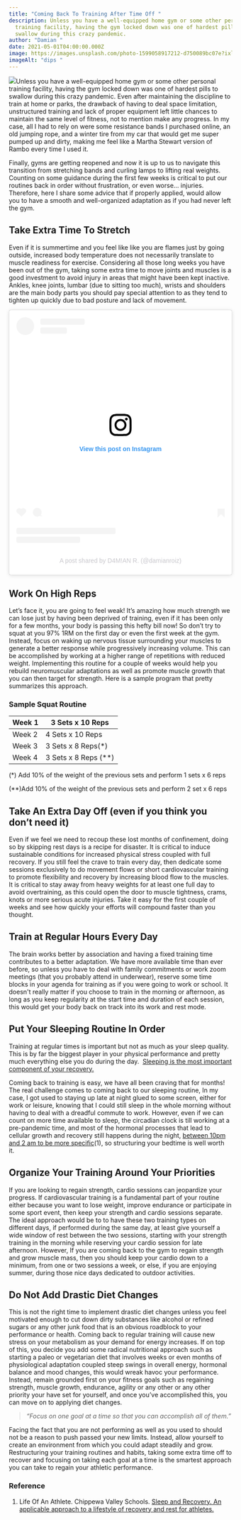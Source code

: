 ```yaml
---
title: "Coming Back To Training After Time Off "
description: Unless you have a well-equipped home gym or some other personal
  training facility, having the gym locked down was one of hardest pills to
  swallow during this crazy pandemic.
author: "Damian "
date: 2021-05-01T04:00:00.000Z
image: https://images.unsplash.com/photo-1599058917212-d750089bc07e?ixlib=rb-1.2.1&ixid=MnwxMjA3fDB8MHxwaG90by1wYWdlfHx8fGVufDB8fHx8&auto=format&fit=crop&w=1169&q=80
imageAlt: "dips "
---
```

![](https://damianroiz.com/wp-content/uploads/2020/07/cover-photo.png)Unless you have a well-equipped home gym or some other personal training facility, having the gym locked down was one of hardest pills to swallow during this crazy pandemic. Even after maintaining the discipline to train at home or parks, the drawback of having to deal space limitation, unstructured training and lack of proper equipment left little chances to maintain the same level of fitness, not to mention make any progress. In my case, all I had to rely on were some resistance bands I purchased online, an old jumping rope, and a winter tire from my car that would get me super pumped up and dirty, making me feel like a Martha Stewart version of Rambo every time I used it. 

Finally, gyms are getting reopened and now it is up to us to navigate this transition from stretching bands and curling lamps to lifting real weights. Counting on some guidance during the first few weeks is critical to put our routines back in order without frustration, or even worse… injuries. Therefore, here I share some advice that if properly applied, would allow you to have a smooth and well-organized adaptation as if you had never left the gym.

## Take Extra Time To Stretch

Even if it is summertime and you feel like like you are flames just by going outside, increased body temperature does not necessarily translate to muscle readiness for exercise. Considering all those long weeks you have been out of the gym, taking some extra time to move joints and muscles is a good investment to avoid injury in areas that might have been kept inactive. Ankles, knee joints, lumbar (due to sitting too much), wrists and shoulders are the main body parts you should pay special attention to as they tend to tighten up quickly due to bad posture and lack of movement.

<blockquote class="instagram-media" data-instgrm-captioned data-instgrm-permalink="https://www.instagram.com/p/CCRJUTypAIs/?utm_source=ig_embed&amp;utm_campaign=loading" data-instgrm-version="14" style=" background:#FFF; border:0; border-radius:3px; box-shadow:0 0 1px 0 rgba(0,0,0,0.5),0 1px 10px 0 rgba(0,0,0,0.15); margin: 1px; max-width:540px; min-width:326px; padding:0; width:99.375%; width:-webkit-calc(100% - 2px); width:calc(100% - 2px);"><div style="padding:16px;"> <a href="https://www.instagram.com/p/CCRJUTypAIs/?utm_source=ig_embed&amp;utm_campaign=loading" style=" background:#FFFFFF; line-height:0; padding:0 0; text-align:center; text-decoration:none; width:100%;" target="_blank"> <div style=" display: flex; flex-direction: row; align-items: center;"> <div style="background-color: #F4F4F4; border-radius: 50%; flex-grow: 0; height: 40px; margin-right: 14px; width: 40px;"></div> <div style="display: flex; flex-direction: column; flex-grow: 1; justify-content: center;"> <div style=" background-color: #F4F4F4; border-radius: 4px; flex-grow: 0; height: 14px; margin-bottom: 6px; width: 100px;"></div> <div style=" background-color: #F4F4F4; border-radius: 4px; flex-grow: 0; height: 14px; width: 60px;"></div></div></div><div style="padding: 19% 0;"></div> <div style="display:block; height:50px; margin:0 auto 12px; width:50px;"><svg width="50px" height="50px" viewBox="0 0 60 60" version="1.1" xmlns="https://www.w3.org/2000/svg" xmlns:xlink="https://www.w3.org/1999/xlink"><g stroke="none" stroke-width="1" fill="none" fill-rule="evenodd"><g transform="translate(-511.000000, -20.000000)" fill="#000000"><g><path d="M556.869,30.41 C554.814,30.41 553.148,32.076 553.148,34.131 C553.148,36.186 554.814,37.852 556.869,37.852 C558.924,37.852 560.59,36.186 560.59,34.131 C560.59,32.076 558.924,30.41 556.869,30.41 M541,60.657 C535.114,60.657 530.342,55.887 530.342,50 C530.342,44.114 535.114,39.342 541,39.342 C546.887,39.342 551.658,44.114 551.658,50 C551.658,55.887 546.887,60.657 541,60.657 M541,33.886 C532.1,33.886 524.886,41.1 524.886,50 C524.886,58.899 532.1,66.113 541,66.113 C549.9,66.113 557.115,58.899 557.115,50 C557.115,41.1 549.9,33.886 541,33.886 M565.378,62.101 C565.244,65.022 564.756,66.606 564.346,67.663 C563.803,69.06 563.154,70.057 562.106,71.106 C561.058,72.155 560.06,72.803 558.662,73.347 C557.607,73.757 556.021,74.244 553.102,74.378 C549.944,74.521 548.997,74.552 541,74.552 C533.003,74.552 532.056,74.521 528.898,74.378 C525.979,74.244 524.393,73.757 523.338,73.347 C521.94,72.803 520.942,72.155 519.894,71.106 C518.846,70.057 518.197,69.06 517.654,67.663 C517.244,66.606 516.755,65.022 516.623,62.101 C516.479,58.943 516.448,57.996 516.448,50 C516.448,42.003 516.479,41.056 516.623,37.899 C516.755,34.978 517.244,33.391 517.654,32.338 C518.197,30.938 518.846,29.942 519.894,28.894 C520.942,27.846 521.94,27.196 523.338,26.654 C524.393,26.244 525.979,25.756 528.898,25.623 C532.057,25.479 533.004,25.448 541,25.448 C548.997,25.448 549.943,25.479 553.102,25.623 C556.021,25.756 557.607,26.244 558.662,26.654 C560.06,27.196 561.058,27.846 562.106,28.894 C563.154,29.942 563.803,30.938 564.346,32.338 C564.756,33.391 565.244,34.978 565.378,37.899 C565.522,41.056 565.552,42.003 565.552,50 C565.552,57.996 565.522,58.943 565.378,62.101 M570.82,37.631 C570.674,34.438 570.167,32.258 569.425,30.349 C568.659,28.377 567.633,26.702 565.965,25.035 C564.297,23.368 562.623,22.342 560.652,21.575 C558.743,20.834 556.562,20.326 553.369,20.18 C550.169,20.033 549.148,20 541,20 C532.853,20 531.831,20.033 528.631,20.18 C525.438,20.326 523.257,20.834 521.349,21.575 C519.376,22.342 517.703,23.368 516.035,25.035 C514.368,26.702 513.342,28.377 512.574,30.349 C511.834,32.258 511.326,34.438 511.181,37.631 C511.035,40.831 511,41.851 511,50 C511,58.147 511.035,59.17 511.181,62.369 C511.326,65.562 511.834,67.743 512.574,69.651 C513.342,71.625 514.368,73.296 516.035,74.965 C517.703,76.634 519.376,77.658 521.349,78.425 C523.257,79.167 525.438,79.673 528.631,79.82 C531.831,79.965 532.853,80.001 541,80.001 C549.148,80.001 550.169,79.965 553.369,79.82 C556.562,79.673 558.743,79.167 560.652,78.425 C562.623,77.658 564.297,76.634 565.965,74.965 C567.633,73.296 568.659,71.625 569.425,69.651 C570.167,67.743 570.674,65.562 570.82,62.369 C570.966,59.17 571,58.147 571,50 C571,41.851 570.966,40.831 570.82,37.631"></path></g></g></g></svg></div><div style="padding-top: 8px;"> <div style=" color:#3897f0; font-family:Arial,sans-serif; font-size:14px; font-style:normal; font-weight:550; line-height:18px;">View this post on Instagram</div></div><div style="padding: 12.5% 0;"></div> <div style="display: flex; flex-direction: row; margin-bottom: 14px; align-items: center;"><div> <div style="background-color: #F4F4F4; border-radius: 50%; height: 12.5px; width: 12.5px; transform: translateX(0px) translateY(7px);"></div> <div style="background-color: #F4F4F4; height: 12.5px; transform: rotate(-45deg) translateX(3px) translateY(1px); width: 12.5px; flex-grow: 0; margin-right: 14px; margin-left: 2px;"></div> <div style="background-color: #F4F4F4; border-radius: 50%; height: 12.5px; width: 12.5px; transform: translateX(9px) translateY(-18px);"></div></div><div style="margin-left: 8px;"> <div style=" background-color: #F4F4F4; border-radius: 50%; flex-grow: 0; height: 20px; width: 20px;"></div> <div style=" width: 0; height: 0; border-top: 2px solid transparent; border-left: 6px solid #f4f4f4; border-bottom: 2px solid transparent; transform: translateX(16px) translateY(-4px) rotate(30deg)"></div></div><div style="margin-left: auto;"> <div style=" width: 0px; border-top: 8px solid #F4F4F4; border-right: 8px solid transparent; transform: translateY(16px);"></div> <div style=" background-color: #F4F4F4; flex-grow: 0; height: 12px; width: 16px; transform: translateY(-4px);"></div> <div style=" width: 0; height: 0; border-top: 8px solid #F4F4F4; border-left: 8px solid transparent; transform: translateY(-4px) translateX(8px);"></div></div></div> <div style="display: flex; flex-direction: column; flex-grow: 1; justify-content: center; margin-bottom: 24px;"> <div style=" background-color: #F4F4F4; border-radius: 4px; flex-grow: 0; height: 14px; margin-bottom: 6px; width: 224px;"></div> <div style=" background-color: #F4F4F4; border-radius: 4px; flex-grow: 0; height: 14px; width: 144px;"></div></div></a><p style=" color:#c9c8cd; font-family:Arial,sans-serif; font-size:14px; line-height:17px; margin-bottom:0; margin-top:8px; overflow:hidden; padding:8px 0 7px; text-align:center; text-overflow:ellipsis; white-space:nowrap;"><a href="https://www.instagram.com/p/CCRJUTypAIs/?utm_source=ig_embed&amp;utm_campaign=loading" style=" color:#c9c8cd; font-family:Arial,sans-serif; font-size:14px; font-style:normal; font-weight:normal; line-height:17px; text-decoration:none;" target="_blank">A post shared by D4M!AN R. (@damianroiz)</a></p></div></blockquote> <script async src="//www.instagram.com/embed.js"></script>

## Work On High Reps

Let’s face it, you are going to feel weak! It’s amazing how much strength we can lose just by having been deprived of training, even if it has been only for a few months, your body is passing this hefty bill now! So don’t try to squat at you 97% 1RM on the first day or even the first week at the gym. Instead, focus on waking up nervous tissue surrounding your muscles to generate a better response while progressively increasing volume. This can be accomplished by working at a higher range of repetitions with reduced weight. Implementing this routine for a couple of weeks would help you rebuild neuromuscular adaptations as well as promote muscle growth that you can then target for strength. Here is a sample program that pretty summarizes this approach.

### Sample Squat Routine

| Week 1 | 3 Sets x 10 Reps       |
| ------ | ---------------------- |
| Week 2 | 4 Sets x 10 Reps       |
| Week 3 | 3 Sets x 8 Reps(*)     |
| Week 4 | 3 Sets x 8 Reps (\*\*) |



(*) Add 10% of the weight of the previous sets and perform 1 sets x 6 reps

(\*\*)Add 10% of the weight of the previous sets and perform 2 set x 6 reps

## Take An Extra Day Off (even if you think you don’t need it)

Even if we feel we need to recoup these lost months of confinement, doing so by skipping rest days is a recipe for disaster. It is critical to induce sustainable conditions for increased physical stress coupled with full recovery. If you still feel the crave to train every day, then dedicate some sessions exclusively to do movement flows or short cardiovascular training to promote flexibility and recovery by increasing blood flow to the muscles. It is critical to stay away from heavy weights for at least one full day to avoid overtraining, as this could open the door to muscle tightness, crams, knots or more serious acute injuries. Take it easy for the first couple of weeks and see how quickly your efforts will compound faster than you thought.

## Train at Regular Hours Every Day

The brain works better by association and having a fixed training time contributes to a better adaptation. We have more available time than ever before, so unless you have to deal with family commitments or work zoom meetings (that you probably attend in underwear), reserve some time blocks in your agenda for training as if you were going to work or school. It doesn't really matter if you choose to train in the morning or afternoon, as long as you keep regularity at the start time and duration of each session, this would get your body back on track into its work and rest mode.

## Put Your Sleeping Routine In Order

Training at regular times is important but not as much as your sleep quality. This is by far the biggest player in your physical performance and pretty much everything else you do during the day.  [Sleeping is the most important component of your recovery.](https://damianroiz.com/get-sleep-optimized/)

Coming back to training is easy, we have all been craving that for months! The real challenge comes to coming back to our sleeping routine, In my case, I got used to staying up late at night glued to some screen, either for work or leisure, knowing that I could still sleep in the whole morning without having to deal with a dreadful commute to work. However, even if we can count on more time available to sleep, the circadian clock is till working at a pre-pandemic time, and most of the hormonal processes that lead to cellular growth and recovery still happens during the night, [between 10pm and 2 am to be more specific](https://www.piercepublic.org/vimages/shared/vnews/stories/59b7fdc3b3627/sleepmanual.pdf)(1), so structuring your bedtime is well worth it.  

## Organize Your Training Around Your Priorities

If you are looking to regain strength, cardio sessions can jeopardize your progress. If cardiovascular training is a fundamental part of your routine either because you want to lose weight, improve endurance or participate in some sport event, then keep your strength and cardio sessions separate. The ideal approach would be to to have these two training types on different days, if performed during the same day, at least give yourself a wide window of rest between the two sessions, starting with your strength training in the morning while reserving your cardio session for late afternoon. However, If you are coming back to the gym to regain strength and grow muscle mass, then you should keep your cardio down to a minimum, from one or two sessions a week, or else, if you are enjoying summer, during those nice days dedicated to outdoor activities.

## Do Not Add Drastic Diet Changes

This is not the right time to implement drastic diet changes unless you feel motivated enough to cut down dirty substances like alcohol or refined sugars or any other junk food that is an obvious roadblock to your performance or health. Coming back to regular training will cause new stress on your metabolism as your demand for energy increases. If on top of this, you decide you add some radical nutritional approach such as starting a paleo or vegetarian diet that involves weeks or even months of physiological adaptation coupled steep swings in overall energy, hormonal balance and mood changes, this would wreak havoc your performance. Instead, remain grounded first on your fitness goals such as regaining strength, muscle growth, endurance, agility or any other or any other priority your have set for yourself, and once you’ve accomplished this, you can move on to applying diet changes. 

> *“Focus on one goal at a time so that you can accomplish all of them.”*

Facing the fact that you are not performing as well as you used to should not be a reason to push passed your new limits. Instead, allow yourself to create an environment from which you could adapt steadily and grow. Restructuring your training routines and habits, taking some extra time off to recover and focusing on taking each goal at a time is the smartest approach you can take to regain your athletic performance. 

### Reference

1. Life Of An Athlete. Chippewa Valley Schools. [Sleep and Recovery. An applicable approach to a lifestyle of recovery and rest for athletes.](https://www.piercepublic.org/vimages/shared/vnews/stories/59b7fdc3b3627/sleepmanual.pdf)